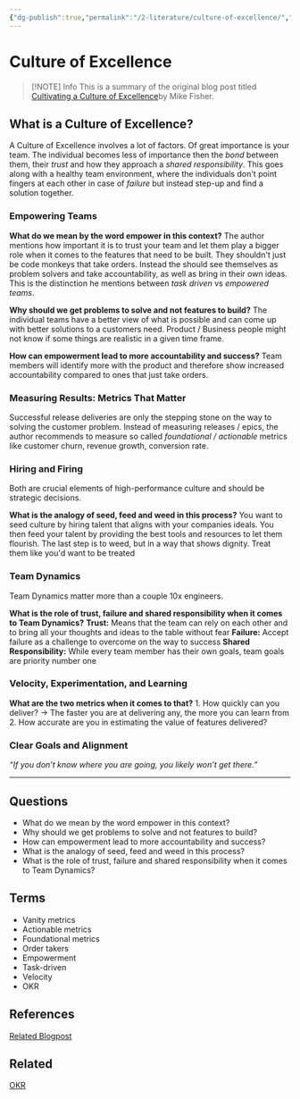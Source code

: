 ```yaml
---
{"dg-publish":true,"permalink":"/2-literature/culture-of-excellence/","tags":["type/literature","source/blog"],"created":"2023-08-04T15:27:13.868-05:00","updated":"2023-09-05T14:26:43.805-05:00"}
---
```


# Culture of Excellence

> [!NOTE] Info
> This is a summary of the original blog post titled [Cultivating a Culture of Excellence](https://mikefisher.substack.com/p/cultivating-a-culture-of-excellence)by Mike Fisher.
## What is a Culture of Excellence?

A Culture of Excellence involves a lot of factors. Of great importance is your team. The individual becomes less of importance then the *bond* between them, their *trust* and how they approach a *shared responsibility*. This goes along with a healthy team environment, where the individuals don't point fingers at each other in case of *failure* but instead step-up and find a solution together.
### Empowering Teams
**What do we mean by the word empower in this context?** 
	The author mentions how important it is to trust your team and let them play a bigger role when it comes to the features that need to be built. They shouldn't just be code monkeys that take orders. Instead the should see themselves as problem solvers and take accountability, as well as bring in their own ideas. This is the distinction he mentions between *task driven* vs *empowered teams*.

**Why should we get problems to solve and not features to build?**
	The individual teams have a better view of what is possible and can come up with better solutions to a customers need. Product / Business people might not know if some things are realistic in a given time frame.

**How can empowerment lead to more accountability and success?**
	Team members will identify more with the product and therefore show increased accountability compared to ones that just take orders.
### Measuring Results: Metrics That Matter
Successful release deliveries are only the stepping stone on the way to solving the customer problem. Instead of measuring releases / epics, the author recommends to measure so called *foundational / actionable* metrics like customer churn, revenue growth, conversion rate.
### Hiring  and Firing
Both are crucial elements of high-performance culture and should be strategic decisions.

**What is the analogy of seed, feed and weed in this process?**
	You want to seed culture by hiring talent that aligns with your companies ideals. You then feed your talent by providing the best tools and resources to let them flourish. The last step is to weed, but in a way that shows dignity. Treat them like you'd want to be treated
### Team Dynamics
Team Dynamics matter more than a couple 10x engineers.

**What is the role of trust, failure and shared responsibility when it comes to Team Dynamics?**
	**Trust:** Means that the team can rely on each other and to bring all your thoughts and ideas to the table without fear
	**Failure:** Accept failure as a challenge to overcome on the way to success
	**Shared Responsibility:** While every team member has their own goals, team goals are priority number one
### Velocity, Experimentation, and Learning
**What are the two metrics when it comes to that?**
	1. How quickly can you deliver? -> The faster you are at delivering any, the more you can learn from
	2. How accurate are you in estimating the value of features delivered?
### Clear Goals and Alignment
*“If you don’t know where you are going, you likely won’t get there.”*

---
## Questions
- What do we mean by the word empower in this context? 
- Why should we get problems to solve and not features to build?
- How can empowerment lead to more accountability and success?
- What is the analogy of seed, feed and weed in this process?
- What is the role of trust, failure and shared responsibility when it comes to Team Dynamics?
## Terms
- Vanity metrics
- Actionable metrics
- Foundational metrics
- Order takers
- Empowerment
- Task-driven
- Velocity 
- OKR
## References
[Related Blogpost](https://mikefisher.substack.com/p/cultivating-a-culture-of-excellence)
## Related
[OKR](https://www.atlassian.com/agile/agile-at-scale/okr)